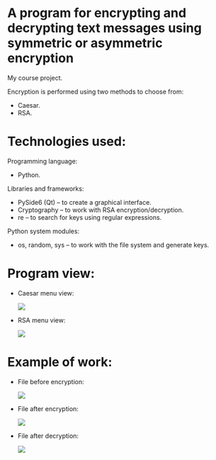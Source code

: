 # A program for encrypting and decrypting text messages using symmetric or asymmetric encryption
My course project.

Encryption is performed using two methods to choose from:
* Caesar.
* RSA.

# Technologies used:
Programming language:
* Python.

Libraries and frameworks:
* PySide6 (Qt) – to create a graphical interface.
* Cryptography – to work with RSA encryption/decryption.
* re – to search for keys using regular expressions.

Python system modules:
* os, random, sys – to work with the file system and generate keys.

# Program view:
* Caesar menu view:<p><img src = "https://github.com/1Rebern/encrypting-and-decrypting/blob/main/preview/main_caesar.png?raw=true">
* RSA menu view:<p><img src = "https://github.com/1Rebern/encrypting-and-decrypting/blob/main/preview/main_rsa.png?raw=true">
  
# Example of work:
* File before encryption:<p><img src = "https://github.com/1Rebern/encrypting-and-decrypting/blob/main/preview/example1.png?raw=true">
* File after encryption:<p><img src = "https://github.com/1Rebern/encrypting-and-decrypting/blob/main/preview/example2.png?raw=true">
* File after decryption:<p><img src = "https://github.com/1Rebern/encrypting-and-decrypting/blob/main/preview/example3.png?raw=true">
